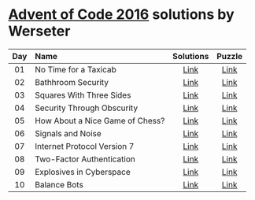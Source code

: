 [Advent of Code 2016](http://adventofcode.com) solutions by Werseter
========================

| Day | Name                                           |      Solutions      |                   Puzzle                   |
|:---:|:-----------------------------------------------|:-------------------:|:------------------------------------------:|
| 01  | No Time for a Taxicab                          | [Link](/Day%2001)   | [Link](http://adventofcode.com/2016/day/1) |
| 02  | Bathhroom Security                             | [Link](/Day%2002)   | [Link](http://adventofcode.com/2016/day/2) |
| 03  | Squares With Three Sides                       | [Link](/Day%2003)   | [Link](http://adventofcode.com/2016/day/3) |
| 04  | Security Through Obscurity                     | [Link](/Day%2004)   | [Link](http://adventofcode.com/2016/day/4) |
| 05  | How About a Nice Game of Chess?                | [Link](/Day%2005)   | [Link](http://adventofcode.com/2016/day/5) |
| 06  | Signals and Noise                              | [Link](/Day%2006)   | [Link](http://adventofcode.com/2016/day/6) |
| 07  | Internet Protocol Version 7                    | [Link](/Day%2007)   | [Link](http://adventofcode.com/2016/day/7) |
| 08  | Two-Factor Authentication                      | [Link](/Day%2008)   | [Link](http://adventofcode.com/2016/day/8) |
| 09  | Explosives in Cyberspace                       | [Link](/Day%2009)   | [Link](http://adventofcode.com/2016/day/9) |
| 10  | Balance Bots                                   | [Link](/Day%2010)   | [Link](http://adventofcode.com/2016/day/10) |